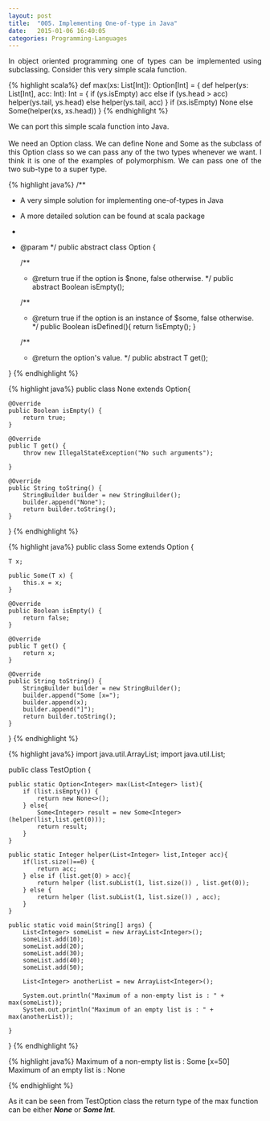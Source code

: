 ```yaml
---
layout: post
title:  "005. Implementing One-of-type in Java"
date:   2015-01-06 16:40:05
categories: Programming-Languages
---
```

<p align="justify">
In object oriented programming one of types can be implemented using subclassing.
Consider this very simple scala function.
</p>
{% highlight  scala%}
def max(xs: List[Int]): Option[Int] = {
  def helper(ys: List[Int], acc: Int): Int = {
    if (ys.isEmpty) acc
    else if (ys.head > acc) helper(ys.tail, ys.head)
    else helper(ys.tail, acc)
  }
  if (xs.isEmpty) None
  else Some(helper(xs, xs.head))
}
{% endhighlight %}

<p align="justify">
We can port this simple scala function into Java.
<br>
<br>
We need an Option class. We can define None and Some as the subclass of this
Option class so we can pass any of the two types whenever we want. 
I think it is one of the examples of polymorphism. We can pass one of the two 
sub-type to a super type.
</p>

{% highlight  java%}
/**
 * A very simple solution for implementing one-of-types in Java
 * A more detailed solution can be found at scala package
 *
 * @param <T>
 */
public abstract class Option<T> {
	
	/**
	 * @return true if the option is $none, false otherwise.
	 */
	public abstract Boolean isEmpty();
	
	/**
	 * @return true if the option is an instance of $some, false otherwise.
	 */
	public Boolean isDefined(){
		return !isEmpty();
	}
	
	/**
	 * @return the option's value.
	 */
	public abstract T get();
	
}
{% endhighlight %}

{% highlight  java%}
public class None<T> extends Option<T>{

	@Override
	public Boolean isEmpty() {
		return true;
	}

	@Override
	public T get() {
		throw new IllegalStateException("No such arguments");

	}

	@Override
	public String toString() {
		StringBuilder builder = new StringBuilder();
		builder.append("None");
		return builder.toString();
	}
}
{% endhighlight %}

{% highlight  java%}
public class Some <T> extends Option<T> {

	T x;
	
	public Some(T x) {
		this.x = x;
	}
	
	@Override
	public Boolean isEmpty() {
		return false;
	}

	@Override
	public T get() {
		return x;
	}

	@Override
	public String toString() {
		StringBuilder builder = new StringBuilder();
		builder.append("Some [x=");
		builder.append(x);
		builder.append("]");
		return builder.toString();
	}

}
{% endhighlight %}

{% highlight  java%}
import java.util.ArrayList;
import java.util.List;

public class TestOption {

	public static Option<Integer> max(List<Integer> list){
		if (list.isEmpty()) {
			return new None<>();
		} else{
			Some<Integer> result = new Some<Integer>(helper(list,list.get(0)));
			return result;
		}
	}
	
	public static Integer helper(List<Integer> list,Integer acc){
		if(list.size()==0) {
			return acc;
		} else if (list.get(0) > acc){
			return helper (list.subList(1, list.size()) , list.get(0));
		} else {
			return helper (list.subList(1, list.size()) , acc);
		}
	}
	
	public static void main(String[] args) {
		List<Integer> someList = new ArrayList<Integer>();
		someList.add(10);
		someList.add(20);
		someList.add(30);
		someList.add(40);
		someList.add(50);
		
		List<Integer> anotherList = new ArrayList<Integer>();
		
		System.out.println("Maximum of a non-empty list is : " + max(someList));
		System.out.println("Maximum of an empty list is : " + max(anotherList));

	}
}
{% endhighlight %}

{% highlight  java%}
Maximum of a non-empty list is : Some [x=50]
Maximum of an empty list is : None

{% endhighlight %}


As it can be seen from TestOption class the return type of the max function can be
either ***None*** or ***Some Int***.




